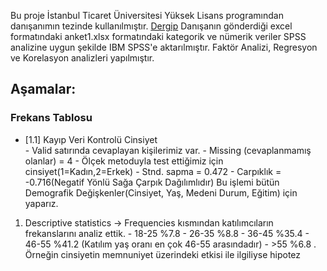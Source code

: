 Bu proje İstanbul Ticaret Üniversitesi Yüksek Lisans programından danışanımın tezinde kullanılmıştır. [Dergip](https://dergipark.org.tr/tr/pub/tje/issue/77800/1232934)
Danışanın gönderdiği excel formatındaki anket1.xlsx formatındaki kategorik ve nümerik veriler SPSS analizine uygun şekilde IBM SPSS'e aktarılmıştır.
Faktör Analizi, Regresyon ve Korelasyon analizleri yapılmıştır.
## Aşamalar:
### Frekans Tablosu 
- [1.1] Kayıp Veri Kontrolü
Cinsiyet    
            - Valid satırında cevaplayan kişilerimiz var. 
            - Missing (cevaplanmamış olanlar) = 4
            - Ölçek metoduyla test ettiğimiz için cinsiyet(1=Kadın,2=Erkek)
            - Stnd. sapma = 0.472
            - Carpıklık = -0.716(Negatif Yönlü Sağa Çarpık Dağılımlıdır)
  Bu işlemi bütün Demografik Değişkenler(Cinsiyet, Yaş, Medeni Durum, Eğitim) için yaparız.
1. Descriptive statistics -> Frequencies kısmından katılımcıların frekanslarını analiz ettik.
            - 18-25               %7.8
            - 26-35               %8.8
            - 36-45               %35.4
            - 46-55               %41.2              (Katılım yaş oranı en çok 46-55 arasındadır)
            - >55                 %6.8
. Örneğin cinsiyetin memnuniyet üzerindeki etkisi ile ilgiliyse hipotez
